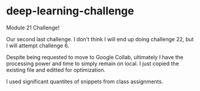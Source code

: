 # deep-learning-challenge
Module 21 Challenge!

Our second last challenge. I don't think I will end up doing challenge 22, but I will attempt challenge 6.

Despite being requested to move to Google Collab, ultimately I have the processing power and time to simply remain on local. I just copied the existing file and editted for optimization.

I used significant quantites of snippets from class assignments.
